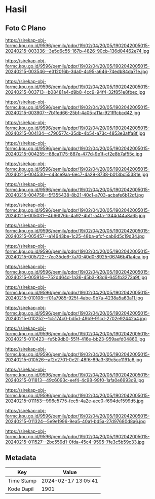 # Hasil

## Foto C Plano

https://sirekap-obj-formc.kpu.go.id/9596/pemilu/pdpr/19/02/04/20/05/1902042005015-20240215-003336--3e5d6c55-167b-4826-90cb-136d04462e74.jpg

https://sirekap-obj-formc.kpu.go.id/9596/pemilu/pdpr/19/02/04/20/05/1902042005015-20240215-003546--e312016b-3da0-4c95-a646-74edb84da71e.jpg

https://sirekap-obj-formc.kpu.go.id/9596/pemilu/pdpr/19/02/04/20/05/1902042005015-20240215-003713--b08481a4-d9b8-4cc9-94f4-32f851e8fbec.jpg

https://sirekap-obj-formc.kpu.go.id/9596/pemilu/pdpr/19/02/04/20/05/1902042005015-20240215-003907--7b1fed66-25bf-4a05-a11a-921fffcbcd42.jpg

https://sirekap-obj-formc.kpu.go.id/9596/pemilu/pdpr/19/02/04/20/05/1902042005015-20240215-004134--c790577c-35db-4b54-a73c-4853e3affa8f.jpg

https://sirekap-obj-formc.kpu.go.id/9596/pemilu/pdpr/19/02/04/20/05/1902042005015-20240215-004255--88ca1175-887e-477d-9e1f-cf2e8b7af55c.jpg

https://sirekap-obj-formc.kpu.go.id/9596/pemilu/pdpr/19/02/04/20/05/1902042005015-20240215-004530--c43ce9aa-6ec7-4a29-8738-b013bc55381e.jpg

https://sirekap-obj-formc.kpu.go.id/9596/pemilu/pdpr/19/02/04/20/05/1902042005015-20240215-004758--5f355438-8b21-40c1-a703-acbafe6b12df.jpg

https://sirekap-obj-formc.kpu.go.id/9596/pemilu/pdpr/19/02/04/20/05/1902042005015-20240215-005031--4b66f76b-4a92-4bf1-a4fa-1344d44a8a65.jpg

https://sirekap-obj-formc.kpu.go.id/9596/pemilu/pdpr/19/02/04/20/05/1902042005015-20240215-005457--a14643be-1c25-48ba-afcf-cab6d5c19d34.jpg

https://sirekap-obj-formc.kpu.go.id/9596/pemilu/pdpr/19/02/04/20/05/1902042005015-20240215-005722--7ec35de6-7a70-40d0-8925-06746b41a4ca.jpg

https://sirekap-obj-formc.kpu.go.id/9596/pemilu/pdpr/19/02/04/20/05/1902042005015-20240215-005914--752d464d-1a36-45b3-93d6-645fb3273a9f.jpg

https://sirekap-obj-formc.kpu.go.id/9596/pemilu/pdpr/19/02/04/20/05/1902042005015-20240215-010108--f01a7985-925f-4abe-9b7a-4238a5a63a11.jpg

https://sirekap-obj-formc.kpu.go.id/9596/pemilu/pdpr/19/02/04/20/05/1902042005015-20240215-010252--1c5174c0-bd5d-49b9-91cd-2702e92442a4.jpg

https://sirekap-obj-formc.kpu.go.id/9596/pemilu/pdpr/19/02/04/20/05/1902042005015-20240215-010423--fe5b9db0-551f-416e-bb23-959aefd04860.jpg

https://sirekap-obj-formc.kpu.go.id/9596/pemilu/pdpr/19/02/04/20/05/1902042005015-20240215-010526--af2c2701-0e2f-48f6-89a3-39c5cc1191c6.jpg

https://sirekap-obj-formc.kpu.go.id/9596/pemilu/pdpr/19/02/04/20/05/1902042005015-20240215-011813--49c6093c-eef4-4c98-99f0-1afa0e6993d9.jpg

https://sirekap-obj-formc.kpu.go.id/9596/pemilu/pdpr/19/02/04/20/05/1902042005015-20240215-011153--996c5775-fcc5-4a2e-acc0-f694de1599d5.jpg

https://sirekap-obj-formc.kpu.go.id/9596/pemilu/pdpr/19/02/04/20/05/1902042005015-20240215-011324--5e9e1996-9ea5-40a1-bd5a-27d97680d8a6.jpg

https://sirekap-obj-formc.kpu.go.id/9596/pemilu/pdpr/19/02/04/20/05/1902042005015-20240215-011527--2bc559d1-0fda-45c4-9595-7fe3c5b59c33.jpg


## Metadata

| Key        | Value               |
| ---------- | ------------------- |
| Time Stamp | 2024-02-17 13:05:41 |
| Kode Dapil | 1901                |



